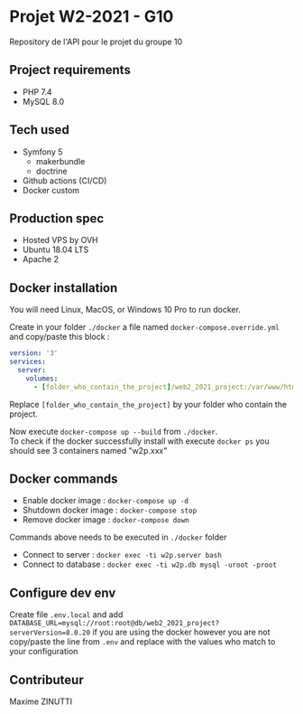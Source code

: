 # Projet W2-2021 - G10

Repository de l'API pour le projet du groupe 10

## Project requirements
* PHP 7.4
* MySQL 8.0

## Tech used
* Symfony 5
    * makerbundle
    * doctrine
* Github actions (CI/CD)
* Docker custom

## Production spec
* Hosted VPS by OVH
* Ubuntu 18.04 LTS
* Apache 2

## Docker installation
You will need Linux, MacOS, or Windows 10 Pro to run docker.

Create in your folder `./docker` a file named `docker-compose.override.yml` and copy/paste this block :
```yaml
version: '3'
services:
  server:
    volumes:
      - [folder_who_contain_the_project]/web2_2021_project:/var/www/html
```
Replace `[folder_who_contain_the_project]` by your folder who contain the project.

Now execute `docker-compose up --build` from `./docker`.<br>
To check if the docker successfully install with execute `docker ps` you should see 3 containers named "w2p.xxx"

## Docker commands 
* Enable docker image : `docker-compose up -d`
* Shutdown docker image : `docker-compose stop`
* Remove docker image : `docker-compose down`

Commands above needs to be executed in `./docker` folder 

* Connect to server : `docker exec -ti w2p.server bash`
* Connect to database : `docker exec -ti w2p.db mysql -uroot -proot`

## Configure dev env
Create file `.env.local` and add `DATABASE_URL=mysql://root:root@db/web2_2021_project?serverVersion=8.0.20` if you are using the docker however you are not copy/paste the line from `.env` and replace with the values who match to your configuration


## Contributeur
Maxime ZINUTTI